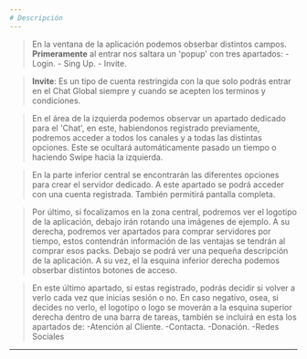 ```yaml
---
# Descripción  
---
```


> En la ventana de la aplicación podemos obserbar distintos campos.
**Primeramente** al entrar nos saltara un 'popup' con tres apartados:
    - Login.
    - Sing Up.
    - Invite.
    
>**Invite**: Es un tipo de cuenta restringida con la que solo podrás entrar en el Chat Global siempre y cuando se acepten los terminos y condiciones.

>En el área de la izquierda podemos observar un apartado dedicado para el 'Chat', en este, habiendonos registrado previamente, podremos acceder a todos los canales y a todas las distintas opciones.
Este se ocultará automáticamente pasado un tiempo o haciendo Swipe hacia la izquierda.

>En la parte inferior central se encontrarán las diferentes opciones para crear el servidor dedicado.
A este apartado se podrá acceder con una cuenta registrada.
También permitirá pantalla completa.

>Por último, si focalizamos en la zona central, podremos ver el logotipo de la aplicación, debajo irán rotando una imágenes de ejemplo.
A su derecha, podremos ver apartados para comprar servidores por tiempo, estos contendrán información de las ventajas se tendrán al comprar esos packs.
Debajo se podrá ver una pequeña descripción de la aplicación.
A su vez, el la esquina inferior derecha podemos obserbar distintos botones de acceso.

>En este último apartado, si estas registrado, podrás decidir si volver a verlo cada vez que inicias sesión o no.
En caso negativo, osea, si decides no verlo, el logotipo o logo se moverán a la esquina superior derecha dentro de una barra de tareas, también se incluirá en esta los apartados de:
 -Atención al Cliente.
 -Contacta.
 -Donación.
 -Redes Sociales
---
